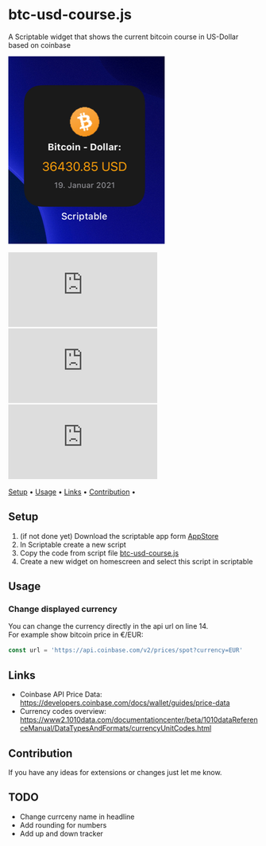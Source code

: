 # btc-usd-course.js
A Scriptable widget that shows the current bitcoin course in US-Dollar based on coinbase

![bitcoin-usd-course-widget-small](img/bitcoin-usd-course-widget-small.png)

![GitHub last commit](https://img.shields.io/github/last-commit/wickenico/btc-usd-course.js) ![GitHub commit activity](https://img.shields.io/github/commit-activity/y/wickenico/btc-usd-course.js)
![Visits Badge](https://badges.pufler.dev/visits/wickenico/btc-usd-course.js)

<p>
  <a href="#setup">Setup</a> •
  <a href="#usage">Usage</a> •
  <a href="#links">Links</a> •
  <a href="#contribution">Contribution</a> •
</p>

## Setup

1. (if not done yet) Download the scriptable app form [AppStore](https://apps.apple.com/de/app/scriptable/id1405459188)
2. In Scriptable create a new script
3. Copy the code from script file [btc-usd-course.js](https://github.com/wickenico/btc-usd-course.js/blob/main/btc-usd-course.js)
4. Create a new widget on homescreen and select this script in scriptable

## Usage
### Change displayed currency

You can change the currency directly in the api url on line 14. <br>
For example show bitcoin price in €/EUR:

```javascript
const url = 'https://api.coinbase.com/v2/prices/spot?currency=EUR'
```

## Links
- Coinbase API Price Data: https://developers.coinbase.com/docs/wallet/guides/price-data
- Currency codes overview: https://www2.1010data.com/documentationcenter/beta/1010dataReferenceManual/DataTypesAndFormats/currencyUnitCodes.html


## Contribution

If you have any ideas for extensions or changes just let me know.

## TODO

- Change currceny name in headline
- Add rounding for numbers
- Add up and down tracker
